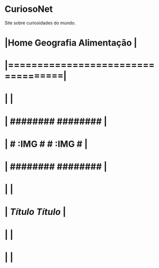 # CuriosoNet
 Site sobre curiosidades do mundo. 
#    ###################################
#   |Home    Geografia    Alimentação   |
#   |===================================|
#   |                                   |
#   |   ########        ########        |
#   |   # :IMG #        # :IMG #        |
#   |   ########        ########        |
#   |                                   |
#   |   *Título*        *Título*        |
#   |                                   |
#   |                                   |
#    ###################################